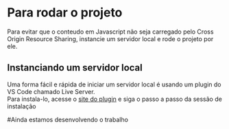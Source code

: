 # Para rodar o projeto

Para evitar que o conteudo em Javascript não seja carregado pelo Cross Origin Resource Sharing, instancie um servidor local e rode o projeto por ele.

## Instanciando um servidor local 

Uma forma fácil e rápida de iniciar um servidor local é usando um plugin do VS Code chamado Live Server.  
Para instala-lo, acesse o [site do plugin](https://marketplace.visualstudio.com/items?itemName=ritwickdey.LiveServer) e siga o passo a passo da sessão de instalação

#Ainda estamos desenvolvendo o trabalho
